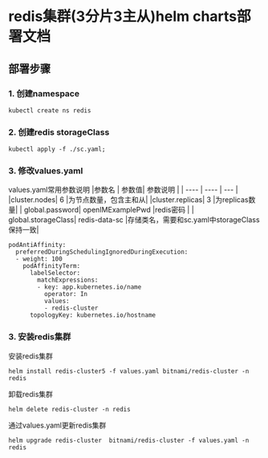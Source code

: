 # redis集群(3分片3主从)helm charts部署文档
## 部署步骤
### 1. 创建namespace
```
kubectl create ns redis
```
### 2. 创建redis storageClass
```
kubectl apply -f ./sc.yaml;
```

### 3. 修改values.yaml
values.yaml常用参数说明
|参数名   | 参数值|  参数说明    |
|  ----  | ----  | --- |
|cluster.nodes| 6 |为节点数量，包含主和从|
|cluster.replicas| 3 |为replicas数量|
| global.password| openIMExamplePwd |redis密码 |
| global.storageClass| redis-data-sc |存储类名，需要和sc.yaml中storageClass保持一致|

```
podAntiAffinity:
  preferredDuringSchedulingIgnoredDuringExecution:
  - weight: 100
    podAffinityTerm:
      labelSelector:
        matchExpressions:
        - key: app.kubernetes.io/name
          operator: In
          values:
          - redis-cluster
      topologyKey: kubernetes.io/hostname

```

### 3. 安装redis集群
安装redis集群
```
helm install redis-cluster5 -f values.yaml bitnami/redis-cluster -n redis
```
卸载redis集群
```
helm delete redis-cluster -n redis
```
通过values.yaml更新redis集群
```
helm upgrade redis-cluster  bitnami/redis-cluster -f values.yaml -n redis
```
